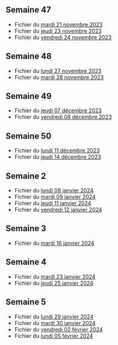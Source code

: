 ## Semaine 47

- Fichier du [mardi 21 novembre 2023](./6eme6/2023-11-21_6eme6.pdf)
- Fichier du [jeudi 23 novembre 2023](./6eme6/2023-11-23_6eme6.pdf)
- Fichier du [vendredi 24 novembre 2023](./6eme6/2023-11-24_6eme6.pdf)


## Semaine 48
 
- Fichier du [lundi 27 novembre 2023](./6eme6/2023-11-27_6eme6.pdf)
- Fichier du [mardi 28 novembre 2023](./6eme6/2023-11-28_6eme6.pdf)

## Semaine 49

- Fichier du [jeudi 07 décembre 2023](./6eme6/2023-12-07_6eme6.pdf)
- Fichier du [vendredi 08 décembre 2023](./6eme6/2023-12-08_6eme6.pdf)

## Semaine 50 

- Fichier du [lundi 11 décembre 2023](./6eme6/2023-12-11_6eme6.pdf)
- Fichier du [jeudi 14 décembre 2023](./6eme6/2023-12-14_6eme6.pdf)

## Semaine 2

- Fichier du [lundi 08 janvier 2024](./6eme6/2024-01-08_6eme6.pdf)
- Fichier du [mardi 09 janvier 2024](./6eme6/2024-01-09_6eme6.pdf)
- Fichier du [jeudi 11 janvier 2024](./6eme6/2024-01-11_6eme6.pdf)
- Fichier du [vendredi 12 janvier 2024](./6eme6/2024-01-12_6eme6.pdf)

## Semaine 3

- Fichier du [mardi 16 janvier 2024](./6eme6/2024-01-16_6eme6.pdf)

## Semaine 4

- Fichier du [mardi 23 janvier 2024](./6eme6/2024-01-23_6eme6.pdf)
- Fichier du [jeudi 25 janvier 2024](./6eme6/2024-01-25_6eme6.pdf)

## Semaine 5

- Fichier du [lundi 29 janvier 2024](./6eme6/2024-01-29_6eme6.pdf)
- Fichier du [mardi 30 janvier 2024](./6eme6/2024-01-30_6eme6.pdf)
- Fichier du [vendredi 02 février 2024](./6eme6/2024-02-02_6eme6.pdf)
- Fichier du [lundi 05 février 2024](./6eme6/2024-02-05_6eme6.pdf)

